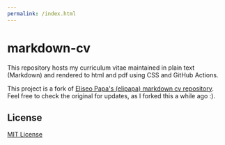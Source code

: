 ```yaml
---
permalink: /index.html
---
```


# markdown-cv

This repository hosts my curriculum vitae maintained in plain text (Markdown) and rendered to html and pdf using CSS and GitHub Actions.

This project is a fork of [Eliseo Papa's (elipapa) markdown cv repository](http://elipapa.github.io/markdown-cv). Feel free to check the original for updates, as I forked this a while ago :).

## License

[MIT License](LICENSE)
